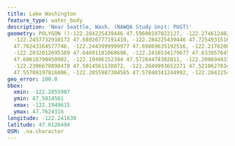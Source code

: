 ```yaml
---
title: Lake Washington
feature_type: water_body
description: 'Near Seattle, Wash. (NAWQA Study Unit: PUGT)'
geometry: POLYGON ((-122.284225439446 47.59600197022127, -122.2746124023365 47.64691181068698,
  -122.2457732910172 47.68020777191419, -122.284225439446 47.72549315160742, -122.2581329101477
  47.76243164577746, -122.2443999999977 47.69869635192516, -122.2176208251941 47.70239328144211,
  -122.2032012695389 47.64691181068698, -122.2416534179677 47.63395764577668, -122.2251739257788
  47.60618790450982, -122.19496152344 47.57284474382811, -122.2086944335989 47.50887763909007,
  -122.2306670898478 47.5014561138872, -122.2649993652271 47.52186278341704, -122.2485198730472
  47.55709197816006, -122.2855987304565 47.57840341244992, -122.284225439446 47.59600197022127))
geo_error: 100.0
bbox:
  xmin: -122.2855987
  ymin: 47.5014561
  xmax: -122.1949615
  ymax: 47.7624316
longitude: -122.241639
latitude: 47.6126494
OSM: .na.character
---
```

